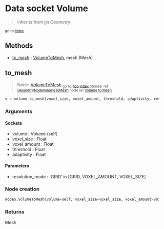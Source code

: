 
# Data socket Volume

> Inherits from gn.Geometry
  
<sub>go to [index](TBD)</sub>



## Methods

- [to_mesh](#to_mesh) : [VolumeToMesh](section:nodes/VolumeToMesh.md), mesh (Mesh)

## to_mesh

> Node: [VolumeToMesh](section:nodes/VolumeToMesh)
<sub>go to: [top](#volume) [index](TBD)
blender ref [GeometryNodeVolumeToMesh](https://docs.blender.org/api/current/bpy.types.GeometryNodeVolumeToMesh.html)
node ref [Volume to Mesh](https://docs.blender.org/manual/en/latest/modeling/geometry_nodes/material/volume_to_mesh.html) </sub>

```python
v = volume.to_mesh(voxel_size, voxel_amount, threshold, adaptivity, resolution_mode)
```

### Arguments


#### Sockets

- volume : Volume (self)
- voxel_size : Float
- voxel_amount : Float
- threshold : Float
- adaptivity : Float

#### Parameters

- resolution_mode : 'GRID' in [GRID, VOXEL_AMOUNT, VOXEL_SIZE]

### Node creation

```python
nodes.VolumeToMesh(volume=self, voxel_size=voxel_size, voxel_amount=voxel_amount, threshold=threshold, adaptivity=adaptivity, resolution_mode=resolution_mode)
```

### Returns

Mesh

